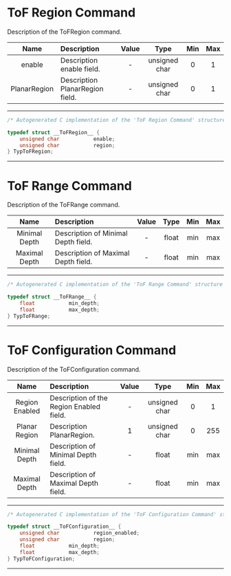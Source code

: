 # ToF Region Command

Description of the ToFRegion command.

| Name | Description | Value | Type | Min | Max |
|:---:|:--- |:---:|:---:|:---:|:---:|
| enable | Description enable field. | - | unsigned char | 0 | 1 |
| PlanarRegion | Description PlanarRegion field. | - | unsigned char | 0 | 1 |

---

```c
/* Autogenerated C implementation of the 'ToF Region Command' structure */

typedef struct __ToFRegion__ {
	unsigned char			enable;
	unsigned char			region;
} TypToFRegion;

```
---

# ToF Range Command

Description of the ToFRange command.

| Name | Description | Value | Type | Min | Max |
|:---:|:--- |:---:|:---:|:---:|:---:|
| Minimal Depth | Description of Minimal Depth field. | - | float | min | max |
| Maximal Depth | Description of Maximal Depth field. | - | float | min | max |

---

```c
/* Autogenerated C implementation of the 'ToF Range Command' structure */

typedef struct __ToFRange__ {
	float			min_depth;
	float			max_depth;
} TypToFRange;

```
---

# ToF Configuration Command

Description of the ToFConfiguration command.

| Name | Description | Value | Type | Min | Max |
|:---:|:--- |:---:|:---:|:---:|:---:|
| Region Enabled | Description of the Region Enabled field. | - | unsigned char | 0 | 1 |
| Planar Region | Description PlanarRegion. | 1 | unsigned char | 0 | 255 |
| Minimal Depth | Description of Minimal Depth field. | - | float | min | max |
| Maximal Depth | Description of Maximal Depth field. | - | float | min | max |

---

```c
/* Autogenerated C implementation of the 'ToF Configuration Command' structure */

typedef struct __ToFConfiguration__ {
	unsigned char			region_enabled;
	unsigned char			region;
	float			min_depth;
	float			max_depth;
} TypToFConfiguration;

```
---

